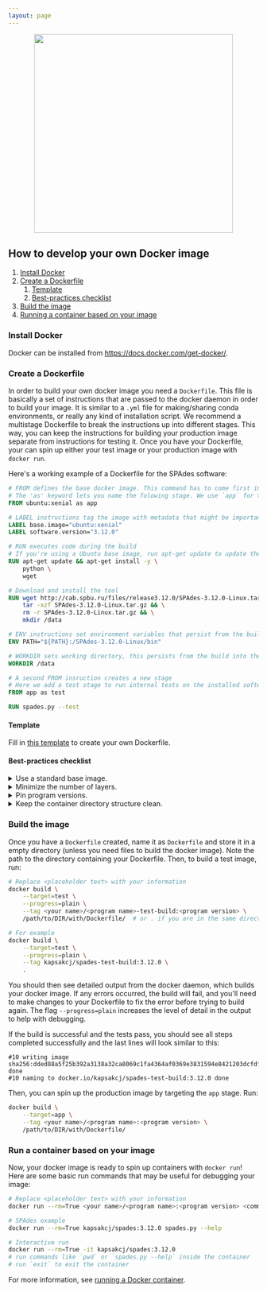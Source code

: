 ```yaml
---
layout: page
---
```


<img src="/docker-builds/assets/user_guide.png" style="display:block;margin-left:auto;margin-right:auto;width:400px">

## How to develop your own Docker image

1. [Install Docker](#install-docker)
2. [Create a Dockerfile](#create-a-dockerfile)
   1. [Template](#template)
   2. [Best-practices checklist](#best-practices-checklist)
3. [Build the image](#build-the-image)
4. [Running a container based on your image](#running-a-container-based-on-your-image)

### Install Docker

Docker can be installed from https://docs.docker.com/get-docker/. 

### Create a Dockerfile

In order to build your own docker image you need a `Dockerfile`. 
This file is basically a set of instructions that are passed to the docker daemon in order to build your image. 
It is similar to a `.yml` file for making/sharing conda environments, or really any kind of installation script. 
We recommend a multistage Dockerfile to break the instructions up into different stages. 
This way, you can keep the instructions for building your production image separate from instructions for testing it.
Once you have your Dockerfile, your can spin up either your test image or your production image with `docker run`. 

Here's a working example of a Dockerfile for the SPAdes software:
```Dockerfile
# FROM defines the base docker image. This command has to come first in the file
# The 'as' keyword lets you name the folowing stage. We use `app` for the production image
FROM ubuntu:xenial as app

# LABEL instructions tag the image with metadata that might be important to the user
LABEL base.image="ubuntu:xenial"
LABEL software.version="3.12.0"

# RUN executes code during the build
# If you're using a Ubuntu base image, run apt-get update to update the package list first
RUN apt-get update && apt-get install -y \
    python \
    wget

# Download and install the tool
RUN wget http://cab.spbu.ru/files/release3.12.0/SPAdes-3.12.0-Linux.tar.gz && \
    tar -xzf SPAdes-3.12.0-Linux.tar.gz && \
    rm -r SPAdes-3.12.0-Linux.tar.gz && \
    mkdir /data

# ENV instructions set environment variables that persist from the build into the resulting image
ENV PATH="${PATH}:/SPAdes-3.12.0-Linux/bin"

# WORKDIR sets working directory, this persists from the build into the resulting image
WORKDIR /data

# A second FROM insruction creates a new stage
# Here we add a test stage to run internal tests on the installed software.
FROM app as test

RUN spades.py --test
```
#### Template 

Fill in [this template](https://github.com/StaPH-B/docker-builds/blob/master/dockerfile-template/Dockerfile) to create your own Dockerfile.

#### Best-practices checklist


<details>
  <summary>Use a standard base image.</summary>

We typically use the official docker `ubuntu:xenial` image (Ubuntu 16.04) as our base because it's a reliable and trusted base image and because Ubuntu is the OS we typically work on and are most familiar with.

HOWEVER - Ubuntu Xenial (16.04) is now EOL, so we recommend to use a more recent distro, like Ubuntu Focal (20.04). The offical docker image is called `ubuntu:focal`

`alpine` is another frequently used image, and has the added benefit of being smaller than most other images.
</details>

<details>
    <summary>Minimize the number of layers.</summary>

The dockerfile commands (`FROM`, `RUN`, `CMD`, and `COPY`) will each add an additional layer (everytime you use one), increasing the size of the image.
There are two ways to reduce the size of your image.

1. As recommended in Docker docs: [utilize the features of a multi-stage build](https://docs.docker.com/develop/develop-images/multistage-build/).
   You can use the following Dockerfile structure to isolate installation layers in a builder stage. Then, you can copy only the necessary layers into the production image stage, called "app". This keeps the production image small.
   ```Dockerfile
   FROM ubuntu:xenial as builder
   
   # install the program here, using lots of RUN commands
   
   FROM ubuntu:xenial as app
   
   COPY --from=builder /path/to/<program executable> /usr/local/bin/<program executable>
   ```

2. Combine multiple commands in one RUN command using `&&` as below. The `\` is used to break a one-line command into multiple lines (for readability).

    ```Dockerfile
    # Using one layer
    RUN wget http://cab.spbu.ru/files/release3.13.0/SPAdes-3.13.0-Linux.tar.gz && \
       tar -xzf SPAdes-3.13.0-Linux.tar.gz && \
       rm -r SPAdes-3.13.0-Linux.tar.gz && \
       mkdir /data
      
    # ...is much more efficient and will create a smaller docker image than using multiple layers:
    RUN wget http://cab.spbu.ru/files/release3.13.0/SPAdes-3.13.0-Linux.tar.gz
    RUN tar -xzf SPAdes-3.13.0-Linux.tar.gz
    RUN rm -r SPAdes-3.13.0-Linux.tar.gz
    RUN mkdir /data
    ```
</details>

<details>
    <summary>Pin program versions.</summary>

In your Dockerfile, specify downloading a specific version `wget http://cab.spbu.ru/files/release3.13.0/SPAdes-3.13.0-Linux.tar.gz` instead of cloning the repo `git clone https://github.com/ablab/spades.git`.
These docker images are intended to be static (clinical testing validation), and this helps keep them that way.

One way to pin versions is to use the `ARG` command to set a build-time environment variable.
Note: the scope of ARG variables is the stage in which they are defined. 

```Dockerfile
# For example
ARG SPADES_VER=3.13.0
wget http://cab.spbu.ru/files/release${SPADES_VER}/SPAdes-${SPADES_VER}-Linux.tar.gz
```

</details>

<details>
    <summary>Keep the container directory structure clean.</summary>

Remove as many unnecessary files as possible (tarballs, temporary files, etc.) and don't install unnecessary dependencies/programs.
This keeps the container small if you are not utilizing a separate builder/install stage.
It also helps with debugging to have a clean filesystem inside containers.

Put program executables in /usr/local/bin. This is automatically in the PATH for a container.

Create a `/data` directory, and set it as the working directory with `WORKDIR /data` in your Dockerfile.
Sometimes programs don't like it when they are run in the `/` root directory, which is the default working directory.
This also makes it easy for mounting a volume when you run a container.

</details>

### Build the image

Once you have a `Dockerfile` created, name it as `Dockerfile` and store it in a empty directory (unless you need files to build the docker image). 
Note the path to the directory containing your Dockerfile. 
Then, to build a test image, run:

```bash
# Replace <placeholder text> with your information
docker build \
    --target=test \
    --progress=plain \
    --tag <your name>/<program name>-test-build:<program version> \
    /path/to/DIR/with/Dockerfile/  # or . if you are in the same directory as where the Dockerfile is located

# For example
docker build \
    --target=test \
    --progress=plain \
    --tag kapsakcj/spades-test-build:3.12.0 \
    .
```
You should then see detailed output from the docker daemon, which builds your docker image.
If any errors occurred, the build will fail, and you'll need to make changes to your Dockerfile to fix the error before trying to build again.
The flag `--progress=plain` increases the level of detail in the output to help with debugging.

If the build is successful and the tests pass, you should see all steps completed successfully and the last lines will look similar to this:
```
#10 writing image sha256:dded88a5f25b392a3138a32ca8069c1fa4364af0369e3831594e8421203dcfdf done
#10 naming to docker.io/kapsakcj/spades-test-build:3.12.0 done 
```
Then, you can spin up the production image by targeting the `app` stage. Run:
```bash
docker build \
    --target=app \
    --tag <your name>/<program name>:<program version> \
    /path/to/DIR/with/Dockerfile/
```

### Run a container based on your image

Now, your docker image is ready to spin up containers with `docker run`!
Here are some basic run commands that may be useful for debugging your image:
```bash
# Replace <placeholder text> with your information
docker run --rm=True <your name>/<program name>:<program version> <command>

# SPAdes example
docker run --rm=True kapsakcj/spades:3.12.0 spades.py --help

# Interactive run
docker run --rm=True -it kapsakcj/spades:3.12.0
# run commands like `pwd` or `spades.py --help` inside the container
# run `exit` to exit the container
```
For more information, see [running a Docker container](https://staphb.org/docker-builds/run_containers/).